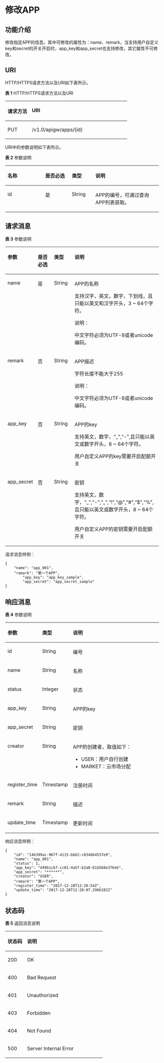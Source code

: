 # 修改APP<a name="apig-zh-api-180713037"></a>

## 功能介绍<a name="section63138047"></a>

修改指定APP的信息。其中可修改的属性为：name、remark，当支持用户自定义key和secret的开关开启时，app\_key和app\_secret也支持修改，其它属性不可修改。

## URI<a name="section31371512"></a>

HTTP/HTTPS请求方法以及URI如下表所示。

**表 1**  HTTP/HTTPS请求方法以及URI

<a name="table37143220"></a>
<table><thead align="left"><tr id="row28749009"><th class="cellrowborder" valign="top" width="20%" id="mcps1.2.3.1.1"><p id="p46968374"><a name="p46968374"></a><a name="p46968374"></a>请求方法</p>
</th>
<th class="cellrowborder" valign="top" width="80%" id="mcps1.2.3.1.2"><p id="p46341964"><a name="p46341964"></a><a name="p46341964"></a>URI</p>
</th>
</tr>
</thead>
<tbody><tr id="row62711610"><td class="cellrowborder" valign="top" width="20%" headers="mcps1.2.3.1.1 "><p id="p46475689"><a name="p46475689"></a><a name="p46475689"></a>PUT</p>
</td>
<td class="cellrowborder" valign="top" width="80%" headers="mcps1.2.3.1.2 "><p id="p6434497"><a name="p6434497"></a><a name="p6434497"></a>/v1.0/apigw/apps/{id}</p>
</td>
</tr>
</tbody>
</table>

URI中的参数说明如下表所示。

**表 2**  参数说明

<a name="table51432233"></a>
<table><thead align="left"><tr id="row58308749"><th class="cellrowborder" valign="top" width="24.48755124487551%" id="mcps1.2.5.1.1"><p id="p25388256"><a name="p25388256"></a><a name="p25388256"></a>名称</p>
</th>
<th class="cellrowborder" valign="top" width="17.348265173482652%" id="mcps1.2.5.1.2"><p id="p43182835"><a name="p43182835"></a><a name="p43182835"></a>是否必选</p>
</th>
<th class="cellrowborder" valign="top" width="15.308469153084694%" id="mcps1.2.5.1.3"><p id="p8148718"><a name="p8148718"></a><a name="p8148718"></a>类型</p>
</th>
<th class="cellrowborder" valign="top" width="42.85571442855714%" id="mcps1.2.5.1.4"><p id="p56066426"><a name="p56066426"></a><a name="p56066426"></a>说明</p>
</th>
</tr>
</thead>
<tbody><tr id="row45086654"><td class="cellrowborder" valign="top" width="24.48755124487551%" headers="mcps1.2.5.1.1 "><p id="p28140387"><a name="p28140387"></a><a name="p28140387"></a>id</p>
</td>
<td class="cellrowborder" valign="top" width="17.348265173482652%" headers="mcps1.2.5.1.2 "><p id="p64778897"><a name="p64778897"></a><a name="p64778897"></a>是</p>
</td>
<td class="cellrowborder" valign="top" width="15.308469153084694%" headers="mcps1.2.5.1.3 "><p id="p12599279"><a name="p12599279"></a><a name="p12599279"></a>String</p>
</td>
<td class="cellrowborder" valign="top" width="42.85571442855714%" headers="mcps1.2.5.1.4 "><p id="p13908645"><a name="p13908645"></a><a name="p13908645"></a>APP的编号，可通过查询APP列表获取。</p>
</td>
</tr>
</tbody>
</table>

## 请求消息<a name="section13908152"></a>

**表 3**  参数说明

<a name="table52858460"></a>
<table><thead align="left"><tr id="row52119005"><th class="cellrowborder" valign="top" width="15.15%" id="mcps1.2.5.1.1"><p id="p60889838"><a name="p60889838"></a><a name="p60889838"></a>参数</p>
</th>
<th class="cellrowborder" valign="top" width="13.13%" id="mcps1.2.5.1.2"><p id="p33129840"><a name="p33129840"></a><a name="p33129840"></a>是否必选</p>
</th>
<th class="cellrowborder" valign="top" width="14.14%" id="mcps1.2.5.1.3"><p id="p66271370"><a name="p66271370"></a><a name="p66271370"></a>类型</p>
</th>
<th class="cellrowborder" valign="top" width="57.58%" id="mcps1.2.5.1.4"><p id="p66380773"><a name="p66380773"></a><a name="p66380773"></a>说明</p>
</th>
</tr>
</thead>
<tbody><tr id="row8133545"><td class="cellrowborder" valign="top" width="15.15%" headers="mcps1.2.5.1.1 "><p id="p54837372"><a name="p54837372"></a><a name="p54837372"></a>name</p>
</td>
<td class="cellrowborder" valign="top" width="13.13%" headers="mcps1.2.5.1.2 "><p id="p12642185"><a name="p12642185"></a><a name="p12642185"></a>是</p>
</td>
<td class="cellrowborder" valign="top" width="14.14%" headers="mcps1.2.5.1.3 "><p id="p17384054"><a name="p17384054"></a><a name="p17384054"></a>String</p>
</td>
<td class="cellrowborder" valign="top" width="57.58%" headers="mcps1.2.5.1.4 "><p id="p65931115"><a name="p65931115"></a><a name="p65931115"></a>APP的名称</p>
<p id="p13836702"><a name="p13836702"></a><a name="p13836702"></a>支持汉字，英文，数字，下划线，且只能以英文和汉字开头，3 ~ 64个字符。</p>
<div class="note" id="note1482512316386"><a name="note1482512316386"></a><a name="note1482512316386"></a><span class="notetitle"> 说明： </span><div class="notebody"><p id="p178261538382"><a name="p178261538382"></a><a name="p178261538382"></a>中文字符必须为UTF-8或者unicode编码。</p>
</div></div>
</td>
</tr>
<tr id="row37808430"><td class="cellrowborder" valign="top" width="15.15%" headers="mcps1.2.5.1.1 "><p id="p42583966"><a name="p42583966"></a><a name="p42583966"></a>remark</p>
</td>
<td class="cellrowborder" valign="top" width="13.13%" headers="mcps1.2.5.1.2 "><p id="p26749231"><a name="p26749231"></a><a name="p26749231"></a>否</p>
</td>
<td class="cellrowborder" valign="top" width="14.14%" headers="mcps1.2.5.1.3 "><p id="p19204104"><a name="p19204104"></a><a name="p19204104"></a>String</p>
</td>
<td class="cellrowborder" valign="top" width="57.58%" headers="mcps1.2.5.1.4 "><p id="p12028626"><a name="p12028626"></a><a name="p12028626"></a>APP描述</p>
<p id="p44716639"><a name="p44716639"></a><a name="p44716639"></a>字符长度不能大于255</p>
<div class="note" id="note19661163403814"><a name="note19661163403814"></a><a name="note19661163403814"></a><span class="notetitle"> 说明： </span><div class="notebody"><p id="p066213419384"><a name="p066213419384"></a><a name="p066213419384"></a>中文字符必须为UTF-8或者unicode编码。</p>
</div></div>
</td>
</tr>
<tr id="row345025916519"><td class="cellrowborder" valign="top" width="15.15%" headers="mcps1.2.5.1.1 "><p id="p4115186203816"><a name="p4115186203816"></a><a name="p4115186203816"></a>app_key</p>
</td>
<td class="cellrowborder" valign="top" width="13.13%" headers="mcps1.2.5.1.2 "><p id="p18115669385"><a name="p18115669385"></a><a name="p18115669385"></a>否</p>
</td>
<td class="cellrowborder" valign="top" width="14.14%" headers="mcps1.2.5.1.3 "><p id="p151151266389"><a name="p151151266389"></a><a name="p151151266389"></a>String</p>
</td>
<td class="cellrowborder" valign="top" width="57.58%" headers="mcps1.2.5.1.4 "><p id="p141151066380"><a name="p141151066380"></a><a name="p141151066380"></a>APP的key</p>
<p id="p14879124513402"><a name="p14879124513402"></a><a name="p14879124513402"></a>支持英文，数字，“_”,“-”,且只能以英文或数字开头，8 ~ 64个字符。</p>
<p id="p610473083912"><a name="p610473083912"></a><a name="p610473083912"></a>用户自定义APP的key需要开启配额开关</p>
</td>
</tr>
<tr id="row13951012524"><td class="cellrowborder" valign="top" width="15.15%" headers="mcps1.2.5.1.1 "><p id="p571817817386"><a name="p571817817386"></a><a name="p571817817386"></a>app_secret</p>
</td>
<td class="cellrowborder" valign="top" width="13.13%" headers="mcps1.2.5.1.2 "><p id="p07197813819"><a name="p07197813819"></a><a name="p07197813819"></a>否</p>
</td>
<td class="cellrowborder" valign="top" width="14.14%" headers="mcps1.2.5.1.3 "><p id="p1871928203812"><a name="p1871928203812"></a><a name="p1871928203812"></a>String</p>
</td>
<td class="cellrowborder" valign="top" width="57.58%" headers="mcps1.2.5.1.4 "><p id="p177191863810"><a name="p177191863810"></a><a name="p177191863810"></a>密钥</p>
<p id="p69053295477"><a name="p69053295477"></a><a name="p69053295477"></a>支持英文，数字，“_”,“-”,“_”,“!”,“@”,“#”,“$”,“%”,且只能以英文或数字开头，8 ~ 64个字符。</p>
<p id="p790520296470"><a name="p790520296470"></a><a name="p790520296470"></a>用户自定义APP的密钥需要开启配额开关</p>
</td>
</tr>
</tbody>
</table>

请求消息样例：

```
{
	"name": "app_001",
	"remark": "第一个APP",
        "app_key": "app_key_sample",
        "app_secret": "app_secret_sample"
}
```

## 响应消息<a name="section52818489"></a>

**表 4**  参数说明

<a name="table26102067"></a>
<table><thead align="left"><tr id="row9058262"><th class="cellrowborder" valign="top" width="20%" id="mcps1.2.4.1.1"><p id="p62630620"><a name="p62630620"></a><a name="p62630620"></a>参数</p>
</th>
<th class="cellrowborder" valign="top" width="20%" id="mcps1.2.4.1.2"><p id="p39915430"><a name="p39915430"></a><a name="p39915430"></a>类型</p>
</th>
<th class="cellrowborder" valign="top" width="60%" id="mcps1.2.4.1.3"><p id="p11924380"><a name="p11924380"></a><a name="p11924380"></a>说明</p>
</th>
</tr>
</thead>
<tbody><tr id="row26350760"><td class="cellrowborder" valign="top" width="20%" headers="mcps1.2.4.1.1 "><p id="p54036783"><a name="p54036783"></a><a name="p54036783"></a>id</p>
</td>
<td class="cellrowborder" valign="top" width="20%" headers="mcps1.2.4.1.2 "><p id="p14903323"><a name="p14903323"></a><a name="p14903323"></a>String</p>
</td>
<td class="cellrowborder" valign="top" width="60%" headers="mcps1.2.4.1.3 "><p id="p66318548"><a name="p66318548"></a><a name="p66318548"></a>编号</p>
</td>
</tr>
<tr id="row59996025"><td class="cellrowborder" valign="top" width="20%" headers="mcps1.2.4.1.1 "><p id="p27839823"><a name="p27839823"></a><a name="p27839823"></a>name</p>
</td>
<td class="cellrowborder" valign="top" width="20%" headers="mcps1.2.4.1.2 "><p id="p40433190"><a name="p40433190"></a><a name="p40433190"></a>String</p>
</td>
<td class="cellrowborder" valign="top" width="60%" headers="mcps1.2.4.1.3 "><p id="p53862949"><a name="p53862949"></a><a name="p53862949"></a>名称</p>
</td>
</tr>
<tr id="row15004500"><td class="cellrowborder" valign="top" width="20%" headers="mcps1.2.4.1.1 "><p id="p7404963"><a name="p7404963"></a><a name="p7404963"></a>status</p>
</td>
<td class="cellrowborder" valign="top" width="20%" headers="mcps1.2.4.1.2 "><p id="p62931119"><a name="p62931119"></a><a name="p62931119"></a>Integer</p>
</td>
<td class="cellrowborder" valign="top" width="60%" headers="mcps1.2.4.1.3 "><p id="p64255839"><a name="p64255839"></a><a name="p64255839"></a>状态</p>
</td>
</tr>
<tr id="row41431640"><td class="cellrowborder" valign="top" width="20%" headers="mcps1.2.4.1.1 "><p id="p519674"><a name="p519674"></a><a name="p519674"></a>app_key</p>
</td>
<td class="cellrowborder" valign="top" width="20%" headers="mcps1.2.4.1.2 "><p id="p42093620"><a name="p42093620"></a><a name="p42093620"></a>String</p>
</td>
<td class="cellrowborder" valign="top" width="60%" headers="mcps1.2.4.1.3 "><p id="p54140079"><a name="p54140079"></a><a name="p54140079"></a>APP的key</p>
</td>
</tr>
<tr id="row17498668"><td class="cellrowborder" valign="top" width="20%" headers="mcps1.2.4.1.1 "><p id="p8106027"><a name="p8106027"></a><a name="p8106027"></a>app_secret</p>
</td>
<td class="cellrowborder" valign="top" width="20%" headers="mcps1.2.4.1.2 "><p id="p52608446"><a name="p52608446"></a><a name="p52608446"></a>String</p>
</td>
<td class="cellrowborder" valign="top" width="60%" headers="mcps1.2.4.1.3 "><p id="p33425742"><a name="p33425742"></a><a name="p33425742"></a>密钥</p>
</td>
</tr>
<tr id="row155511111916"><td class="cellrowborder" valign="top" width="20%" headers="mcps1.2.4.1.1 "><p id="p148381123152516"><a name="p148381123152516"></a><a name="p148381123152516"></a>creator</p>
</td>
<td class="cellrowborder" valign="top" width="20%" headers="mcps1.2.4.1.2 "><p id="p10838223112516"><a name="p10838223112516"></a><a name="p10838223112516"></a>String</p>
</td>
<td class="cellrowborder" valign="top" width="60%" headers="mcps1.2.4.1.3 "><p id="p128381023202515"><a name="p128381023202515"></a><a name="p128381023202515"></a>APP的创建者，取值如下：</p>
<a name="ul1126756132511"></a><a name="ul1126756132511"></a><ul id="ul1126756132511"><li>USER：用户自行创建</li><li>MARKET：云市场分配</li></ul>
</td>
</tr>
<tr id="row32396224"><td class="cellrowborder" valign="top" width="20%" headers="mcps1.2.4.1.1 "><p id="p6848469"><a name="p6848469"></a><a name="p6848469"></a>register_time</p>
</td>
<td class="cellrowborder" valign="top" width="20%" headers="mcps1.2.4.1.2 "><p id="p17855131"><a name="p17855131"></a><a name="p17855131"></a>Timestamp</p>
</td>
<td class="cellrowborder" valign="top" width="60%" headers="mcps1.2.4.1.3 "><p id="p36979513"><a name="p36979513"></a><a name="p36979513"></a>注册时间</p>
</td>
</tr>
<tr id="row64380169"><td class="cellrowborder" valign="top" width="20%" headers="mcps1.2.4.1.1 "><p id="p47411232"><a name="p47411232"></a><a name="p47411232"></a>remark</p>
</td>
<td class="cellrowborder" valign="top" width="20%" headers="mcps1.2.4.1.2 "><p id="p15104546"><a name="p15104546"></a><a name="p15104546"></a>String</p>
</td>
<td class="cellrowborder" valign="top" width="60%" headers="mcps1.2.4.1.3 "><p id="p15508729"><a name="p15508729"></a><a name="p15508729"></a>描述</p>
</td>
</tr>
<tr id="row5360840"><td class="cellrowborder" valign="top" width="20%" headers="mcps1.2.4.1.1 "><p id="p31574905"><a name="p31574905"></a><a name="p31574905"></a>update_time</p>
</td>
<td class="cellrowborder" valign="top" width="20%" headers="mcps1.2.4.1.2 "><p id="p7430514"><a name="p7430514"></a><a name="p7430514"></a>Timestamp</p>
</td>
<td class="cellrowborder" valign="top" width="60%" headers="mcps1.2.4.1.3 "><p id="p65000796"><a name="p65000796"></a><a name="p65000796"></a>更新时间</p>
</td>
</tr>
</tbody>
</table>

响应消息样例：

```
{
	"id": "14b399ac-967f-4115-bb62-c0346b4537e9",
	"name": "app_001",
	"status": 1,
	"app_key": "d49b1cbf-cc81-4a5f-b2a0-61b568e376eb",
	"app_secret": "******",
	"creator": "USER",
	"remark": "第一个APP",
	"register_time": "2017-12-28T12:26:54Z",
	"update_time": "2017-12-28T12:28:07.2966182Z"
}
```

## 状态码<a name="section58064504"></a>

**表 5**  返回消息说明

<a name="table65661620"></a>
<table><thead align="left"><tr id="row38386508"><th class="cellrowborder" valign="top" width="20%" id="mcps1.2.3.1.1"><p id="p22299447"><a name="p22299447"></a><a name="p22299447"></a>状态码</p>
</th>
<th class="cellrowborder" valign="top" width="80%" id="mcps1.2.3.1.2"><p id="p61424758"><a name="p61424758"></a><a name="p61424758"></a>说明</p>
</th>
</tr>
</thead>
<tbody><tr id="row9349490"><td class="cellrowborder" valign="top" width="20%" headers="mcps1.2.3.1.1 "><p id="p19111186"><a name="p19111186"></a><a name="p19111186"></a>200</p>
</td>
<td class="cellrowborder" valign="top" width="80%" headers="mcps1.2.3.1.2 "><p id="p4502206"><a name="p4502206"></a><a name="p4502206"></a>OK</p>
</td>
</tr>
<tr id="row40519861"><td class="cellrowborder" valign="top" width="20%" headers="mcps1.2.3.1.1 "><p id="p60883295"><a name="p60883295"></a><a name="p60883295"></a>400</p>
</td>
<td class="cellrowborder" valign="top" width="80%" headers="mcps1.2.3.1.2 "><p id="p32599882"><a name="p32599882"></a><a name="p32599882"></a>Bad Request</p>
</td>
</tr>
<tr id="row24963487"><td class="cellrowborder" valign="top" width="20%" headers="mcps1.2.3.1.1 "><p id="p8776590"><a name="p8776590"></a><a name="p8776590"></a>401</p>
</td>
<td class="cellrowborder" valign="top" width="80%" headers="mcps1.2.3.1.2 "><p id="p191535218816"><a name="p191535218816"></a><a name="p191535218816"></a>Unauthorized</p>
</td>
</tr>
<tr id="row22792350"><td class="cellrowborder" valign="top" width="20%" headers="mcps1.2.3.1.1 "><p id="p34241051"><a name="p34241051"></a><a name="p34241051"></a>403</p>
</td>
<td class="cellrowborder" valign="top" width="80%" headers="mcps1.2.3.1.2 "><p id="p13949586"><a name="p13949586"></a><a name="p13949586"></a>Forbidden</p>
</td>
</tr>
<tr id="row64337830"><td class="cellrowborder" valign="top" width="20%" headers="mcps1.2.3.1.1 "><p id="p43981707"><a name="p43981707"></a><a name="p43981707"></a>404</p>
</td>
<td class="cellrowborder" valign="top" width="80%" headers="mcps1.2.3.1.2 "><p id="p5748492"><a name="p5748492"></a><a name="p5748492"></a>Not Found</p>
</td>
</tr>
<tr id="row51736435"><td class="cellrowborder" valign="top" width="20%" headers="mcps1.2.3.1.1 "><p id="p29901739"><a name="p29901739"></a><a name="p29901739"></a>500</p>
</td>
<td class="cellrowborder" valign="top" width="80%" headers="mcps1.2.3.1.2 "><p id="p6121779"><a name="p6121779"></a><a name="p6121779"></a>Server Internal Error</p>
</td>
</tr>
</tbody>
</table>

